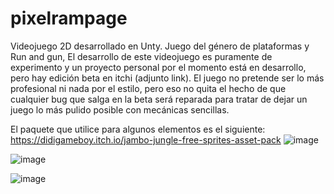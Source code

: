 # pixelrampage
Videojuego 2D desarrollado en Unty.
Juego del género de plataformas y Run and gun, El desarrollo de este videojuego es puramente de experimento y un proyecto personal por el momento está en desarrollo, pero hay edición beta en itchi (adjunto link).
El juego no pretende ser lo más profesional ni nada por el estilo, pero eso no quita el hecho de que cualquier bug que salga en la beta será reparada para tratar de dejar un juego lo más pulido posible con mecánicas sencillas.

El paquete que utilice para algunos elementos es el siguiente: https://didigameboy.itch.io/jambo-jungle-free-sprites-asset-pack
![image](https://github.com/user-attachments/assets/d5baded2-2174-47b3-8471-8a88956a05bb)

![image](https://github.com/user-attachments/assets/43794a88-46dc-4979-aeed-141069fa9d4d)

![image](https://github.com/user-attachments/assets/e625b6a3-e90d-4770-a116-640e936670e1)





